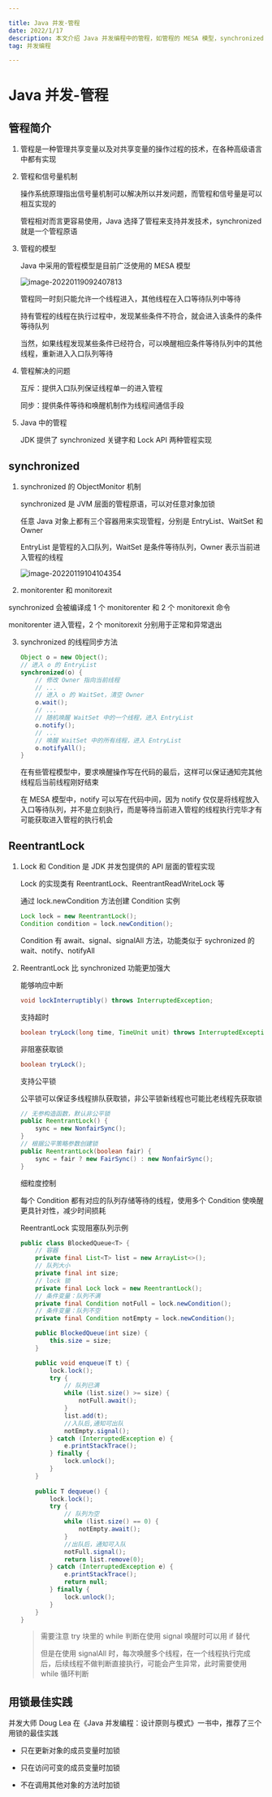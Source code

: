 ```yaml
---

title: Java 并发-管程
date: 2022/1/17
description: 本文介绍 Java 并发编程中的管程，如管程的 MESA 模型，synchronized 的使用，以及 ReentrantLock 和 Condition 的使用
tag: 并发编程

---
```


# Java 并发-管程

## 管程简介

1. 管程是一种管理共享变量以及对共享变量的操作过程的技术，在各种高级语言中都有实现

2. 管程和信号量机制

   操作系统原理指出信号量机制可以解决所以并发问题，而管程和信号量是可以相互实现的

   管程相对而言更容易使用，Java 选择了管程来支持并发技术，synchronized 就是一个管程原语

3. 管程的模型

   Java 中采用的管程模型是目前广泛使用的 MESA 模型

   ![image-20220119092407813](https://gitee.com/cadecode/pic-bed/raw/master/blog-img/2022/01/20220119092411059.png)
   
   管程同一时刻只能允许一个线程进入，其他线程在入口等待队列中等待
   
   持有管程的线程在执行过程中，发现某些条件不符合，就会进入该条件的条件等待队列
   
   当然，如果线程发现某些条件已经符合，可以唤醒相应条件等待队列中的其他线程，重新进入入口队列等待

4. 管程解决的问题

   互斥：提供入口队列保证线程单一的进入管程

   同步：提供条件等待和唤醒机制作为线程间通信手段

5. Java 中的管程

   JDK 提供了 synchronized 关键字和 Lock API 两种管程实现

## synchronized

1. synchronized 的 ObjectMonitor 机制

   synchronized 是 JVM 层面的管程原语，可以对任意对象加锁

   任意 Java 对象上都有三个容器用来实现管程，分别是 EntryList、WaitSet 和 Owner

   EntryList 是管程的入口队列，WaitSet 是条件等待队列，Owner 表示当前进入管程的线程

   ![image-20220119104104354](https://gitee.com/cadecode/pic-bed/raw/master/blog-img/2022/01/20220119104106437.png)

2.  monitorenter 和 monitorexit

   synchronized 会被编译成 1 个 monitorenter 和 2 个 monitorexit 命令

   monitorenter 进入管程，2 个 monitorexit 分别用于正常和异常退出

3. synchronized 的线程同步方法

   ```java
   Object o = new Object();
   // 进入 o 的 EntryList
   synchronized(o) {
       // 修改 Owner 指向当前线程
       // ...
       // 进入 o 的 WaitSet，清空 Owner
       o.wait();
       // ... 
       // 随机唤醒 WaitSet 中的一个线程，进入 EntryList
       o.notify();
       // ...
       // 唤醒 WaitSet 中的所有线程，进入 EntryList
       o.notifyAll();
   }
   ```

   在有些管程模型中，要求唤醒操作写在代码的最后，这样可以保证通知完其他线程后当前线程刚好结束

   在 MESA 模型中，notify 可以写在代码中间，因为 notify 仅仅是将线程放入入口等待队列，并不是立刻执行，而是等待当前进入管程的线程执行完毕才有可能获取进入管程的执行机会

## ReentrantLock

1. Lock 和 Condition 是 JDK 并发包提供的 API 层面的管程实现

   Lock 的实现类有 ReentrantLock、ReentrantReadWriteLock 等

   通过 lock.newCondition 方法创建 Condition 实例

   ```java
   Lock lock = new ReentrantLock();
   Condition condition = lock.newCondition();
   ```

   Condition 有 await、signal、signalAll 方法，功能类似于 sychronized 的 wait、notify、notifyAll

2. ReentrantLock 比 synchronized 功能更加强大

   能够响应中断

   ```java
   void lockInterruptibly() throws InterruptedException;
   ```

   支持超时

   ```java
   boolean tryLock(long time, TimeUnit unit) throws InterruptedException;
   ```

   非阻塞获取锁

   ```java
   boolean tryLock();
   ```

   支持公平锁

   公平锁可以保证多线程排队获取锁，非公平锁新线程也可能比老线程先获取锁

   ```java
   // 无参构造函数，默认非公平锁
   public ReentrantLock() {
       sync = new NonfairSync();
   }
   // 根据公平策略参数创建锁
   public ReentrantLock(boolean fair) {
       sync = fair ? new FairSync() : new NonfairSync();
   }
   ```

   细粒度控制

   每个 Condition 都有对应的队列存储等待的线程，使用多个 Condition 使唤醒更具针对性，减少时间损耗

   ReentrantLock 实现阻塞队列示例

   ```java
   public class BlockedQueue<T> {
       // 容器
       private final List<T> list = new ArrayList<>();
       // 队列大小
       private final int size;
       // lock 锁
       private final Lock lock = new ReentrantLock();
       // 条件变量：队列不满
       private final Condition notFull = lock.newCondition();
       // 条件变量：队列不空
       private final Condition notEmpty = lock.newCondition();
   
       public BlockedQueue(int size) {
           this.size = size;
       }
   
       public void enqueue(T t) {
           lock.lock();
           try {
               // 队列已满
               while (list.size() >= size) {
                   notFull.await();
               }
               list.add(t);
               //入队后,通知可出队
               notEmpty.signal();
           } catch (InterruptedException e) {
               e.printStackTrace();
           } finally {
               lock.unlock();
           }
       }
       
       public T dequeue() {
           lock.lock();
           try {
               // 队列为空
               while (list.size() == 0) {
                   notEmpty.await();
               }
               //出队后，通知可入队
               notFull.signal();
               return list.remove(0);
           } catch (InterruptedException e) {
               e.printStackTrace();
               return null;
           } finally {
               lock.unlock();
           }
       }
   }
   ```

   > 需要注意 try 块里的 while 判断在使用 signal 唤醒时可以用 if 替代
   >
   > 但是在使用 signalAll 时，每次唤醒多个线程，在一个线程执行完成后，后续线程不做判断直接执行，可能会产生异常，此时需要使用 while 循环判断


## 用锁最佳实践

并发大师 Doug Lea 在《Java 并发编程：设计原则与模式》一书中，推荐了三个用锁的最佳实践

- 只在更新对象的成员变量时加锁

- 只在访问可变的成员变量时加锁

- 不在调用其他对象的方法时加锁

